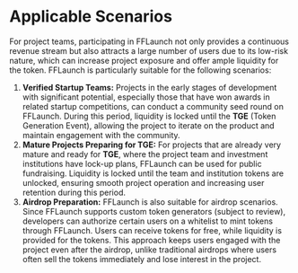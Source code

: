 # Applicable Scenarios

For project teams, participating in FFLaunch not only provides a continuous revenue stream but also attracts a large number of users due to its low-risk nature, which can increase project exposure and offer ample liquidity for the token. FFLaunch is particularly suitable for the following scenarios:

1. **Verified Startup Teams:** Projects in the early stages of development with significant potential, especially those that have won awards in related startup competitions, can conduct a community seed round on FFLaunch. During this period, liquidity is locked until the **TGE** (Token Generation Event), allowing the project to iterate on the product and maintain engagement with the community.
2. **Mature Projects Preparing for TGE:** For projects that are already very mature and ready for **TGE**, where the project team and investment institutions have lock-up plans, FFLaunch can be used for public fundraising. Liquidity is locked until the team and institution tokens are unlocked, ensuring smooth project operation and increasing user retention during this period.
3. **Airdrop Preparation:** FFLaunch is also suitable for airdrop scenarios. Since FFLaunch supports custom token generators (subject to review), developers can authorize certain users on a whitelist to mint tokens through FFLaunch. Users can receive tokens for free, while liquidity is provided for the tokens. This approach keeps users engaged with the project even after the airdrop, unlike traditional airdrops where users often sell the tokens immediately and lose interest in the project.
